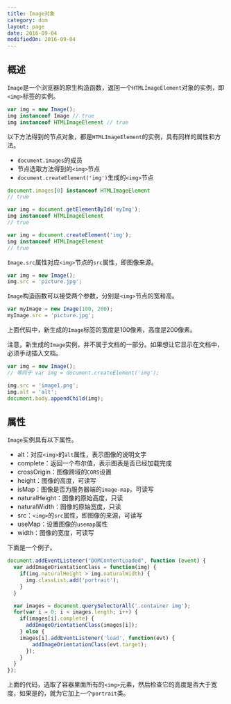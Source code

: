 ```yaml
---
title: Image对象
category: dom
layout: page
date: 2016-09-04
modifiedOn: 2016-09-04
---
```


## 概述

`Image`是一个浏览器的原生构造函数，返回一个`HTMLImageElement`对象的实例，即`<img>`标签的实例。

```javascript
var img = new Image();
img instanceof Image // true
img instanceof HTMLImageElement // true
```

以下方法得到的节点对象，都是`HTMLImageElement`的实例，具有同样的属性和方法。

- `document.images`的成员
- 节点选取方法得到的`<img>`节点
- `document.createElement('img')`生成的`<img>`节点

```javascript
document.images[0] instanceof HTMLImageElement
// true

var img = document.getElementById('myImg');
img instanceof HTMLImageElement
// true

var img = document.createElement('img');
img instanceof HTMLImageElement
// true
```

`Image.src`属性对应`<img>`节点的`src`属性，即图像来源。

```javascript
var img = new Image();
img.src = 'picture.jpg';
```

`Image`构造函数可以接受两个参数，分别是`<img>`节点的宽和高。

```javascript
var myImage = new Image(100, 200);
myImage.src = 'picture.jpg';
```

上面代码中，新生成的`Image`标签的宽度是100像素，高度是200像素。

注意，新生成的`Image`实例，并不属于文档的一部分。如果想让它显示在文档中，必须手动插入文档。

```javascript
var img = new Image();
// 等同于 var img = document.createElement('img');

img.src = 'image1.png';
img.alt = 'alt';
document.body.appendChild(img);
```

## 属性

`Image`实例具有以下属性。

- alt：对应`<img>`的`alt`属性，表示图像的说明文字
- complete：返回一个布尔值，表示图表是否已经加载完成
- crossOrigin：图像跨域的`CORS`设置
- height：图像的高度，可读写
- isMap：图像是否为服务器端的`image-map`，可读写
- naturalHeight：图像的原始高度，只读
- naturalWidth：图像的原始宽度，只读
- src：`<img>`的`src`属性，即图像的来源，可读写
- useMap：设置图像的`usemap`属性
- width：图像的宽度，可读写

下面是一个例子。

```javascript
document.addEventListener("DOMContentLoaded", function (event) {
  var addImageOrientationClass = function(img) {
    if(img.naturalHeight > img.naturalWidth) {
      img.classList.add('portrait');
    }
  }

  var images = document.querySelectorAll('.container img');
  for(var i = 0; i < images.length; i++) {
    if(images[i].complete) {
      addImageOrientationClass(images[i]);
    } else {
    images[i].addEventListener('load', function(evt) {
        addImageOrientationClass(evt.target);
      });
    }
  }
});
```

上面的代码，选取了容器里面所有的`<img>`元素，然后检查它的高度是否大于宽度，如果是的，就为它加上一个`portrait`类。
